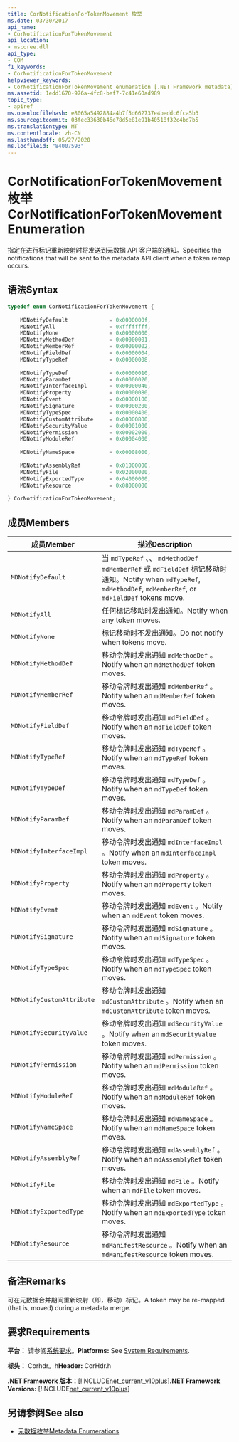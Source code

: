 ```yaml
---
title: CorNotificationForTokenMovement 枚举
ms.date: 03/30/2017
api_name:
- CorNotificationForTokenMovement
api_location:
- mscoree.dll
api_type:
- COM
f1_keywords:
- CorNotificationForTokenMovement
helpviewer_keywords:
- CorNotificationForTokenMovement enumeration [.NET Framework metadata]
ms.assetid: 1edd1670-976a-4fc8-bef7-7c41e60ad989
topic_type:
- apiref
ms.openlocfilehash: e8065a5492884a4b7f5d662737e4beddc6fca5b3
ms.sourcegitcommit: 03fec33630b46e78d5e81e91b40518f32c4bd7b5
ms.translationtype: MT
ms.contentlocale: zh-CN
ms.lasthandoff: 05/27/2020
ms.locfileid: "84007593"
---
```

# <a name="cornotificationfortokenmovement-enumeration"></a><span data-ttu-id="811ea-102">CorNotificationForTokenMovement 枚举</span><span class="sxs-lookup"><span data-stu-id="811ea-102">CorNotificationForTokenMovement Enumeration</span></span>
<span data-ttu-id="811ea-103">指定在进行标记重新映射时将发送到元数据 API 客户端的通知。</span><span class="sxs-lookup"><span data-stu-id="811ea-103">Specifies the notifications that will be sent to the metadata API client when a token remap occurs.</span></span>  
  
## <a name="syntax"></a><span data-ttu-id="811ea-104">语法</span><span class="sxs-lookup"><span data-stu-id="811ea-104">Syntax</span></span>  
  
```cpp  
typedef enum CorNotificationForTokenMovement {  
  
    MDNotifyDefault             = 0x0000000f,  
    MDNotifyAll                 = 0xffffffff,  
    MDNotifyNone                = 0x00000000,  
    MDNotifyMethodDef           = 0x00000001,  
    MDNotifyMemberRef           = 0x00000002,  
    MDNotifyFieldDef            = 0x00000004,  
    MDNotifyTypeRef             = 0x00000008,  
  
    MDNotifyTypeDef             = 0x00000010,  
    MDNotifyParamDef            = 0x00000020,  
    MDNotifyInterfaceImpl       = 0x00000040,  
    MDNotifyProperty            = 0x00000080,  
    MDNotifyEvent               = 0x00000100,  
    MDNotifySignature           = 0x00000200,  
    MDNotifyTypeSpec            = 0x00000400,  
    MDNotifyCustomAttribute     = 0x00000800,  
    MDNotifySecurityValue       = 0x00001000,  
    MDNotifyPermission          = 0x00002000,  
    MDNotifyModuleRef           = 0x00004000,  
  
    MDNotifyNameSpace           = 0x00008000,  
  
    MDNotifyAssemblyRef         = 0x01000000,  
    MDNotifyFile                = 0x02000000,  
    MDNotifyExportedType        = 0x04000000,  
    MDNotifyResource            = 0x08000000  
  
} CorNotificationForTokenMovement;  
```  
  
## <a name="members"></a><span data-ttu-id="811ea-105">成员</span><span class="sxs-lookup"><span data-stu-id="811ea-105">Members</span></span>  
  
|<span data-ttu-id="811ea-106">成员</span><span class="sxs-lookup"><span data-stu-id="811ea-106">Member</span></span>|<span data-ttu-id="811ea-107">描述</span><span class="sxs-lookup"><span data-stu-id="811ea-107">Description</span></span>|  
|------------|-----------------|  
|`MDNotifyDefault`|<span data-ttu-id="811ea-108">当 `mdTypeRef` 、、 `mdMethodDef` `mdMemberRef` 或 `mdFieldDef` 标记移动时通知。</span><span class="sxs-lookup"><span data-stu-id="811ea-108">Notify when `mdTypeRef`, `mdMethodDef`, `mdMemberRef`, or `mdFieldDef` tokens move.</span></span>|  
|`MDNotifyAll`|<span data-ttu-id="811ea-109">任何标记移动时发出通知。</span><span class="sxs-lookup"><span data-stu-id="811ea-109">Notify when any token moves.</span></span>|  
|`MDNotifyNone`|<span data-ttu-id="811ea-110">标记移动时不发出通知。</span><span class="sxs-lookup"><span data-stu-id="811ea-110">Do not notify when tokens move.</span></span>|  
|`MDNotifyMethodDef`|<span data-ttu-id="811ea-111">移动令牌时发出通知 `mdMethodDef` 。</span><span class="sxs-lookup"><span data-stu-id="811ea-111">Notify when an `mdMethodDef` token moves.</span></span>|  
|`MDNotifyMemberRef`|<span data-ttu-id="811ea-112">移动令牌时发出通知 `mdMemberRef` 。</span><span class="sxs-lookup"><span data-stu-id="811ea-112">Notify when an `mdMemberRef` token moves.</span></span>|  
|`MDNotifyFieldDef`|<span data-ttu-id="811ea-113">移动令牌时发出通知 `mdFieldDef` 。</span><span class="sxs-lookup"><span data-stu-id="811ea-113">Notify when an `mdFieldDef` token moves.</span></span>|  
|`MDNotifyTypeRef`|<span data-ttu-id="811ea-114">移动令牌时发出通知 `mdTypeRef` 。</span><span class="sxs-lookup"><span data-stu-id="811ea-114">Notify when an `mdTypeRef` token moves.</span></span>|  
|`MDNotifyTypeDef`|<span data-ttu-id="811ea-115">移动令牌时发出通知 `mdTypeDef` 。</span><span class="sxs-lookup"><span data-stu-id="811ea-115">Notify when an `mdTypeDef` token moves.</span></span>|  
|`MDNotifyParamDef`|<span data-ttu-id="811ea-116">移动令牌时发出通知 `mdParamDef` 。</span><span class="sxs-lookup"><span data-stu-id="811ea-116">Notify when an `mdParamDef` token moves.</span></span>|  
|`MDNotifyInterfaceImpl`|<span data-ttu-id="811ea-117">移动令牌时发出通知 `mdInterfaceImpl` 。</span><span class="sxs-lookup"><span data-stu-id="811ea-117">Notify when an `mdInterfaceImpl` token moves.</span></span>|  
|`MDNotifyProperty`|<span data-ttu-id="811ea-118">移动令牌时发出通知 `mdProperty` 。</span><span class="sxs-lookup"><span data-stu-id="811ea-118">Notify when an `mdProperty` token moves.</span></span>|  
|`MDNotifyEvent`|<span data-ttu-id="811ea-119">移动令牌时发出通知 `mdEvent` 。</span><span class="sxs-lookup"><span data-stu-id="811ea-119">Notify when an `mdEvent` token moves.</span></span>|  
|`MDNotifySignature`|<span data-ttu-id="811ea-120">移动令牌时发出通知 `mdSignature` 。</span><span class="sxs-lookup"><span data-stu-id="811ea-120">Notify when an `mdSignature` token moves.</span></span>|  
|`MDNotifyTypeSpec`|<span data-ttu-id="811ea-121">移动令牌时发出通知 `mdTypeSpec` 。</span><span class="sxs-lookup"><span data-stu-id="811ea-121">Notify when an `mdTypeSpec` token moves.</span></span>|  
|`MDNotifyCustomAttribute`|<span data-ttu-id="811ea-122">移动令牌时发出通知 `mdCustomAttribute` 。</span><span class="sxs-lookup"><span data-stu-id="811ea-122">Notify when an `mdCustomAttribute` token moves.</span></span>|  
|`MDNotifySecurityValue`|<span data-ttu-id="811ea-123">移动令牌时发出通知 `mdSecurityValue` 。</span><span class="sxs-lookup"><span data-stu-id="811ea-123">Notify when an `mdSecurityValue` token moves.</span></span>|  
|`MDNotifyPermission`|<span data-ttu-id="811ea-124">移动令牌时发出通知 `mdPermission` 。</span><span class="sxs-lookup"><span data-stu-id="811ea-124">Notify when an `mdPermission` token moves.</span></span>|  
|`MDNotifyModuleRef`|<span data-ttu-id="811ea-125">移动令牌时发出通知 `mdModuleRef` 。</span><span class="sxs-lookup"><span data-stu-id="811ea-125">Notify when an `mdModuleRef` token moves.</span></span>|  
|`MDNotifyNameSpace`|<span data-ttu-id="811ea-126">移动令牌时发出通知 `mdNameSpace` 。</span><span class="sxs-lookup"><span data-stu-id="811ea-126">Notify when an `mdNameSpace` token moves.</span></span>|  
|`MDNotifyAssemblyRef`|<span data-ttu-id="811ea-127">移动令牌时发出通知 `mdAssemblyRef` 。</span><span class="sxs-lookup"><span data-stu-id="811ea-127">Notify when an `mdAssemblyRef` token moves.</span></span>|  
|`MDNotifyFile`|<span data-ttu-id="811ea-128">移动令牌时发出通知 `mdFile` 。</span><span class="sxs-lookup"><span data-stu-id="811ea-128">Notify when an `mdFile` token moves.</span></span>|  
|`MDNotifyExportedType`|<span data-ttu-id="811ea-129">移动令牌时发出通知 `mdExportedType` 。</span><span class="sxs-lookup"><span data-stu-id="811ea-129">Notify when an `mdExportedType` token moves.</span></span>|  
|`MDNotifyResource`|<span data-ttu-id="811ea-130">移动令牌时发出通知 `mdManifestResource` 。</span><span class="sxs-lookup"><span data-stu-id="811ea-130">Notify when an `mdManifestResource` token moves.</span></span>|  
  
## <a name="remarks"></a><span data-ttu-id="811ea-131">备注</span><span class="sxs-lookup"><span data-stu-id="811ea-131">Remarks</span></span>  
 <span data-ttu-id="811ea-132">可在元数据合并期间重新映射（即，移动）标记。</span><span class="sxs-lookup"><span data-stu-id="811ea-132">A token may be re-mapped (that is, moved) during a metadata merge.</span></span>  
  
## <a name="requirements"></a><span data-ttu-id="811ea-133">要求</span><span class="sxs-lookup"><span data-stu-id="811ea-133">Requirements</span></span>  
 <span data-ttu-id="811ea-134">**平台：** 请参阅[系统要求](../../get-started/system-requirements.md)。</span><span class="sxs-lookup"><span data-stu-id="811ea-134">**Platforms:** See [System Requirements](../../get-started/system-requirements.md).</span></span>  
  
 <span data-ttu-id="811ea-135">**标头：** Corhdr。h</span><span class="sxs-lookup"><span data-stu-id="811ea-135">**Header:** CorHdr.h</span></span>  
  
 <span data-ttu-id="811ea-136">**.NET Framework 版本：**[!INCLUDE[net_current_v10plus](../../../../includes/net-current-v10plus-md.md)]</span><span class="sxs-lookup"><span data-stu-id="811ea-136">**.NET Framework Versions:** [!INCLUDE[net_current_v10plus](../../../../includes/net-current-v10plus-md.md)]</span></span>  
  
## <a name="see-also"></a><span data-ttu-id="811ea-137">另请参阅</span><span class="sxs-lookup"><span data-stu-id="811ea-137">See also</span></span>

- [<span data-ttu-id="811ea-138">元数据枚举</span><span class="sxs-lookup"><span data-stu-id="811ea-138">Metadata Enumerations</span></span>](metadata-enumerations.md)
